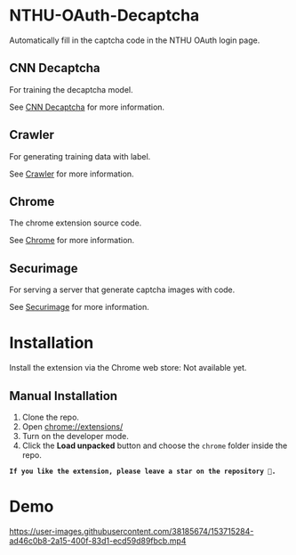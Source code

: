 # NTHU-OAuth-Decaptcha

Automatically fill in the captcha code in the NTHU OAuth login page.

## CNN Decaptcha

For training the decaptcha model.

See [CNN Decaptcha](https://github.com/justin0u0/NTHU-OAuth-Decaptcha/tree/master/cnn-decaptcha) for more information.

## Crawler

For generating training data with label.

See [Crawler](https://github.com/justin0u0/NTHU-OAuth-Decaptcha/tree/master/crawler) for more information.

## Chrome

The chrome extension source code.

See [Chrome](https://github.com/justin0u0/NTHU-OAuth-Decaptcha/tree/master/chrome) for more information.

## Securimage

For serving a server that generate captcha images with code.

See [Securimage](https://github.com/justin0u0/NTHU-OAuth-Decaptcha/tree/master/securimage) for more information.

# Installation

Install the extension via the Chrome web store: Not available yet.

## Manual Installation

1. Clone the repo.
2. Open [chrome://extensions/](chrome://extensions/)
3. Turn on the developer mode.
4. Click the **Load unpacked** button and choose the `chrome` folder inside the repo.

**`If you like the extension, please leave a star on the repository 💙.`**

# Demo

https://user-images.githubusercontent.com/38185674/153715284-ad46c0b8-2a15-400f-83d1-ecd59d89fbcb.mp4

